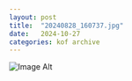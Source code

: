```yaml
---
layout:	post
title:	"20240828_160737.jpg"
date:	2024-10-27
categories:	kof archive
---
```


![Image Alt](https://k0f.github.io/assets/20240828_160737.jpg)